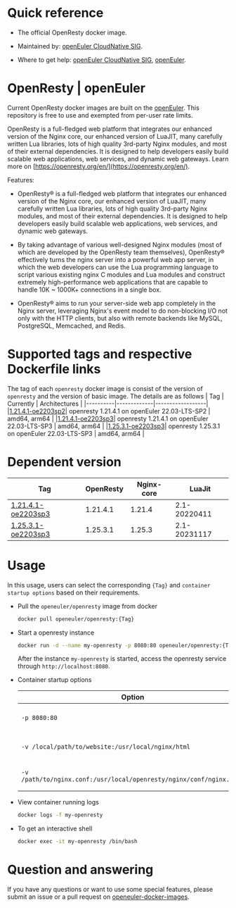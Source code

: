# Quick reference

- The official OpenResty docker image.

- Maintained by: [openEuler CloudNative SIG](https://gitee.com/openeuler/cloudnative).

- Where to get help: [openEuler CloudNative SIG](https://gitee.com/openeuler/cloudnative), [openEuler](https://gitee.com/openeuler/community).

# OpenResty | openEuler
Current OpenResty docker images are built on the [openEuler](https://repo.openeuler.org/). This repository is free to use and exempted from per-user rate limits.

OpenResty is a full-fledged web platform that integrates our enhanced version of the Nginx core, our enhanced version of LuaJIT, many carefully written Lua libraries, lots of high quality 3rd-party Nginx modules, and most of their external dependencies. It is designed to help developers easily build scalable web applications, web services, and dynamic web gateways. Learn more on [https://openresty.org/en/](https://openresty.org/en/)⁠.

Features:
- OpenResty® is a full-fledged web platform that integrates our enhanced version of the Nginx core, our enhanced version of LuaJIT, many carefully written Lua libraries, lots of high quality 3rd-party Nginx modules, and most of their external dependencies. It is designed to help developers easily build scalable web applications, web services, and dynamic web gateways.

- By taking advantage of various well-designed Nginx modules (most of which are developed by the OpenResty team themselves), OpenResty® effectively turns the nginx server into a powerful web app server, in which the web developers can use the Lua programming language to script various existing nginx C modules and Lua modules and construct extremely high-performance web applications that are capable to handle 10K ~ 1000K+ connections in a single box.

- OpenResty® aims to run your server-side web app completely in the Nginx server, leveraging Nginx's event model to do non-blocking I/O not only with the HTTP clients, but also with remote backends like MySQL, PostgreSQL, Memcached, and Redis.

# Supported tags and respective Dockerfile links
The tag of each `openresty` docker image is consist of the version of `openresty` and the version of basic image. The details are as follows
|    Tag   |  Currently  |   Architectures  |
|----------|-------------|------------------|
|[1.21.4.1-oe2203sp2](https://gitee.com/openeuler/openeuler-docker-images/blob/master/Cloud/openresty/1.21.4.1/22.03-lts-sp2/Dockerfile)| openresty 1.21.4.1 on openEuler 22.03-LTS-SP2 | amd64, arm64 |
|[1.21.4.1-oe2203sp3](https://gitee.com/openeuler/openeuler-docker-images/blob/master/Cloud/openresty/1.21.4.1/22.03-lts-sp3/Dockerfile)| openresty 1.21.4.1 on openEuler 22.03-LTS-SP3 | amd64, arm64 |
|[1.25.3.1-oe2203sp3](https://gitee.com/openeuler/openeuler-docker-images/blob/master/Cloud/openresty/1.25.3.1/22.03-lts-sp3/Dockerfile)| openresty 1.25.3.1 on openEuler 22.03-LTS-SP3 | amd64, arm64 |



# Dependent version

| Tag                                                          | OpenResty | Nginx-core | LuaJit       |
| ------------------------------------------------------------ | --------- | ---------- | ------------ |
| [1.21.4.1-oe2203sp3](https://gitee.com/openeuler/openeuler-docker-images/blob/master/Cloud/openresty/1.21.4.1/22.03-lts-sp3/Dockerfile) | 1.21.4.1  | 1.21.4     | 2.1-20220411 |
| [1.25.3.1-oe2203sp3](https://gitee.com/openeuler/openeuler-docker-images/blob/master/Cloud/openresty/1.25.3.1/22.03-lts-sp3/Dockerfile) | 1.25.3.1  | 1.25.3     | 2.1-20231117 |



# Usage

In this usage, users can select the corresponding `{Tag}` and `container startup options` based on their requirements.

- Pull the `openeuler/openresty` image from docker

	```bash
	docker pull openeuler/openresty:{Tag}
	```

- Start a openresty instance

	```bash
	docker run -d --name my-openresty -p 8080:80 openeuler/openresty:{Tag}
	```
	After the instance `my-openresty` is started, access the openresty service through `http://localhost:8080`.

- Container startup options

	| Option | Description |
	|--|--|
	| `-p 8080:80` | Expose nginx on `localhost:8080`. |
	| `-v /local/path/to/website:/usr/local/nginx/html` | Mount and serve a local website. |
	| `-v /path/to/nginx.conf:/usr/local/openresty/nginx/conf/nginx.conf` | Local [configuration file](https://nginx.org/en/docs/)⁠ `nginx.conf`. |

- View container running logs

	```bash
	docker logs -f my-openresty
	```

- To get an interactive shell

	```bash
	docker exec -it my-openresty /bin/bash
	```
	
# Question and answering
If you have any questions or want to use some special features, please submit an issue or a pull request on [openeuler-docker-images](https://gitee.com/openeuler/openeuler-docker-images).